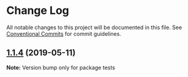 # Change Log

All notable changes to this project will be documented in this file.
See [Conventional Commits](https://conventionalcommits.org) for commit guidelines.

## [1.1.4](https://github.com/geckosio/geckos.io/compare/v1.1.0...v1.1.4) (2019-05-11)

**Note:** Version bump only for package tests
